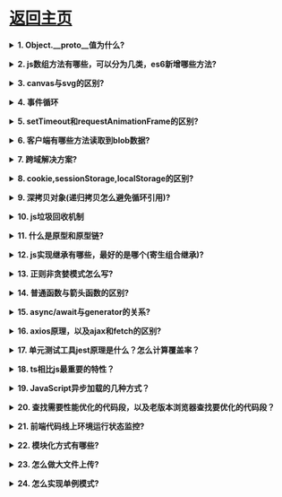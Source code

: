 # [返回主页](https://github.com/evenMai92/front-end-interview/blob/master/README.md)

<b><details><summary>1. Object.__proto__值为什么?</summary></b>
答案：
```javascript
Object.__proto__ = Function.prototype;
```

![原型](../images/原型.png)

公司：字节跳动
</details>

<b><details><summary>2. js数组方法有哪些，可以分为几类，es6新增哪些方法?</summary></b>
答案：

1. 改变原始数组
* push()
* pop()
* shift()
* unshift()
* splice()
* sort()
* reverse()
* copyWithin(es6新增)
* fill(es6新增)

2. 不改变原始数组
* forEach()
* filter()
* concat() 
* slice()
* map()
* some()
* every()
* reduce()
* reduceRight()
* find()与findIndex()(es6新增)
* includes(es7新增)

3. 生成数组
* Array.of方法创建数组(es6新增)
* Array.from方法创建数组(es6新增)

[详解](https://www.cnblogs.com/xzsty/p/10304649.html)

公司：字节跳动，搜狐
</details>

<b><details><summary>3. canvas与svg的区别?</summary></b>
答案：

* SVG 是一种使用 XML 描述 2D 图形的语言。
* SVG 基于 XML，这意味着 SVG DOM 中的每个元素都是可用的。您可以为某个元素附加 JavaScript 事件处理器。
* 在 SVG 中，每个被绘制的图形均被视为对象。如果 SVG 对象的属性发生变化，那么浏览器能够自动重现图形。

* Canvas 通过 JavaScript 来绘制 2D 图形。
* Canvas 是逐像素进行渲染的。
* 在 Canvas 中，一旦图形被绘制完成，它就不会继续得到浏览器的关注。如果其位置发生变化，那么整个场景也需要重新绘制，包括任何或许已被图形覆盖的对象。

公司：金蝶科技
</details>

<b><details><summary>4. 事件循环</summary></b>
答案：
1. 所有的任务可以分为同步任务和异步任务，同步和异步任务分别进入不同的执行环境，同步的进入主线程，即主执行栈，异步的进入 Event Queue 。主线程内的任务执行完毕为空，会去 Event Queue 读取对应的任务，推入主线程执行。 上述过程的不断重复就是我们说的 Event Loop (事件循环)。

2. (macro)task 主要包含：script( 整体代码)、setTimeout、setInterval、I/O、UI 交互事件、setImmediate(Node.js 环境)

3. microtask主要包含：Promise、MutaionObserver、process.nextTick(Node.js 环境)，Object.observe

[详解](https://segmentfault.com/a/1190000012925872#articleHeader17)

公司：金蝶科技
</details>

<b><details><summary>5. setTimeout和requestAnimationFrame的区别?</summary></b>
答案：
1. setTimeout
* 间隔时间不精确，可能被阻塞。计时器的间隔指的是将回调函数推入任务队列的间隔时间，任务队列中的任务只有在主线程任务执行完毕后才会被执行。
* 计时器动画的间隔时间如果设定过短就会出现过度渲染占用大量资源，如果设定过长就会影响动画的流畅度。只能够估计合适的时间间隔。
* 多数浏览器对于计时器动画没有优化。
2. requestAnimationFrame
* requestAnimationFrame 动画的帧数是由系统根据当前页面是否可见，CPU 的占用情况等等来决定的，可以最大化地利用系统性能。
* 浏览器对 requestAnimationFrame 动画进行了优化。

[详解](https://segmentfault.com/a/1190000021927175)
公司：金蝶科技
</details>

<b><details><summary>6. 客户端有哪些方法读取到blob数据?</summary></b>
答案：
```javascript
FileReader.readAsArrayBuffer()
开始读取指定的 Blob中的内容, 一旦完成, result 属性中保存的将是被读取文件的 ArrayBuffer 数据对象.
FileReader.readAsBinaryString() 
开始读取指定的Blob中的内容。一旦完成，result属性中将包含所读取文件的原始二进制数据。
FileReader.readAsDataURL()
开始读取指定的Blob中的内容。一旦完成，result属性中将包含一个data: URL格式的Base64字符串以表示所读取文件的内容。
FileReader.readAsText()
开始读取指定的Blob中的内容。一旦完成，result属性中将包含一个字符串以表示所读取的文件内容。
```
公司：金蝶科技
</details>

<b><details><summary>7. 跨域解决方案?</summary></b>
答案：
* 通过jsonp跨域
* document.domain + iframe跨域
* location.hash + iframe
* window.name + iframe跨域
* postMessage跨域
* 跨域资源共享（CORS）
* nginx代理跨域
* nodejs中间件代理跨域
* WebSocket协议跨域

[详解](http://www.imooc.com/article/291931)

公司：金蝶科技,顺丰科技
</details>

<b><details><summary>8. cookie,sessionStorage,localStorage的区别?</summary></b>
答案：
![浏览器存储](../images/浏览器存储.JPG)

[详解](https://www.jianshu.com/p/bf94eecc9ede)

公司：金蝶科技
</details>

<b><details><summary>9. 深拷贝对象(递归拷贝怎么避免循环引用)?</summary></b>
答案：
[详解](https://www.jianshu.com/p/b08bc61714c7)

公司：腾讯
</details>

<b><details><summary>10. js垃圾回收机制</summary></b>
答案：
[详解](https://github.com/evenMai92/front-end-interview/issues/7)

公司：腾讯
</details>

<b><details><summary>11. 什么是原型和原型链?</summary></b>
答案：
[详解](https://www.jianshu.com/p/5e62dc7349e9)

公司：顺丰科技
</details>

<b><details><summary>12. js实现继承有哪些，最好的是哪个(寄生组合继承)?</summary></b>
答案：
[详解](https://www.cnblogs.com/Leophen/p/11401734.html)

公司：顺丰科技，字节跳动
</details>

<b><details><summary>13. 正则非贪婪模式怎么写?</summary></b>
答案：
```javascript
// 默认贪婪 ["ass", "111", "2"]
'ass1112'.match(/\w{1,3}/g)

// 非贪婪 ["a", "s", "s", "1", "1", "1", "2"]
'ass1112'.match(/\w{1,3}?/g)
```
公司：腾讯
</details>

<b><details><summary>14. 普通函数与箭头函数的区别?</summary></b>
答案：
* 箭头函数是匿名函数，不能作为构造函数，不能使用new；
* 箭头函数不绑定arguments，取而代之用rest参数...解决；
* this的作用域不同，箭头函数不绑定this，会捕获其所在的上下文的this值，作为自己的this值；
* 箭头函数没有原型属性；
* 箭头函数不能当做Generator函数,不能使用yield关键字；

[详解](https://www.softwhy.com/article-9330-1.html)

公司：腾讯
</details>

<b><details><summary>15. async/await与generator的关系?</summary></b>
答案：
[详解](https://segmentfault.com/a/1190000022270916)

公司：腾讯
</details>

<b><details><summary>16. axios原理，以及ajax和fetch的区别?</summary></b>
答案：
```javascript
// axios适配器，客户端用xhr,服务端用http
function getDefaultAdapter() {
  var adapter;
  if (typeof XMLHttpRequest !== 'undefined') {
    // For browsers use XHR adapter
    adapter = require('./adapters/xhr');
  } else if (typeof process !== 'undefined') {
    // For node use HTTP adapter
    adapter = require('./adapters/http');
  }
  return adapter;
}
```

1. fetch
* fetch是基于promise实现的，也可以结合async/await。
* fetch请求默认是不带cookie的，需要设置fetch（URL，{credentials:’include’})。
Credentials有三种参数：same-origin，include，*
* 服务器返回400 500 状态码时并不会reject，只有网络出错导致请求不能完成时，fetch才会被reject。
* 所有版本的 IE 均不支持原生 Fetch。
* fetch是widow的一个方法；
* fetch不支持abort，不支持超时控制，使用setTimeout及Promise.reject的实现的超时控制并不能阻止请求过程继续在后台运行，造成了量的浪费
* fetch没有办法原生监测请求的进度
2. ajax
* 是XMLHTTPRequest的一个实例；
* 只有当状态为200或者304时才会请求成功;
* 支持abort,支持超时控制，还可以监听请求的进度；

公司：金蝶科技
</details>

<b><details><summary>17. 单元测试工具jest原理是什么？怎么计算覆盖率？</summary></b>
答案：

公司：腾讯
</details>

<b><details><summary>18. ts相比js最重要的特性？</summary></b>
答案：静态类型分析

公司：有赞云
</details>

<b><details><summary>19. JavaScript异步加载的几种方式？</summary></b>
答案： 

[详解](https://blog.csdn.net/zhouziyu2011/article/details/60149590)

公司：字节跳动
</details>

<b><details><summary>20. 查找需要性能优化的代码段，以及老版本浏览器查找要优化的代码段？</summary></b>
答案： 

公司：腾讯
</details>

<b><details><summary>21. 前端代码线上环境运行状态监控?</summary></b>
答案： sentry.io

公司：腾讯
</details>

<b><details><summary>22. 模块化方式有哪些?</summary></b>
答案： [详解](https://zhuanlan.zhihu.com/p/50555381)

公司：腾讯微视
</details>

<b><details><summary>23. 怎么做大文件上传?</summary></b>
答案： [详解](https://zhuanlan.zhihu.com/p/68271019)

公司：腾讯微视
</details>

<b><details><summary>24. 怎么实现单例模式?</summary></b>
答案： [详解](https://www.cnblogs.com/imwtr/p/9451129.html)

公司：腾讯微视
</details>